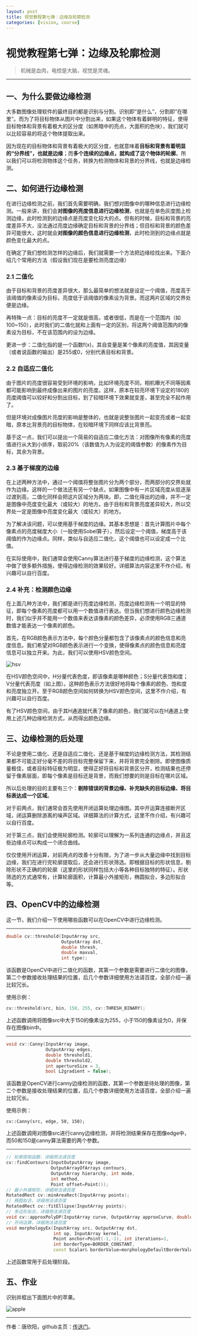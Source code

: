 ```yaml
---
layout: post
title: 视觉教程第七弹：边缘及轮廓检测
categories: [vision, course]
---
```


# 视觉教程第七弹：边缘及轮廓检测

> 机械是血肉，电控是大脑，视觉是灵魂。

---

## 一、为什么要做边缘检测

大多数图像处理软件的最终目的都是识别与分割。识别即“是什么”，分割即“在哪里”。而为了将目标物体从图片中分割出来，如果这个物体有着鲜明的特征，使得目标物体和背景有着极大的区分度（如黑暗中的亮点，大面积的色块），我们就可以比较容易的将这个物体提取出来。

因为现在的目标物体和背景有着极大的区分度，也就意味着**目标和背景有着明显的“分界线”，也就是边缘**；而**多个连续的边缘点，就构成了这个物体的轮廓**。所以我们可以将检测物体这个任务，转换为检测物体和背景的分界线，也就是边缘检测。

## 二、如何进行边缘检测

在进行边缘检测之前，我们首先需要明确，我们想对图像中的哪种信息进行边缘检测。一般来讲，我们会**对图像的亮度信息进行边缘检测**，也就是在单色灰度图上检测边缘，此时检测到的边缘点是亮度变化较大的点。但有的时候，目标和背景的亮度差异不大，没法通过亮度边缘确定目标和背景的分界线；但目标和背景的颜色差异可能很大，这时就会**对图像的颜色信息进行边缘检测**，此时检测到的边缘点就是颜色变化最大的点。

在确定了我们想检测怎样的边缘后，我们就需要一个方法把边缘给找出来。下面介绍几个常用的方法（假设我们现在是要检测亮度边缘）

### 2.1 二值化

由于目标和背景的亮度差异很大，那么最简单的想法就是设定一个阈值，亮度高于该阈值的像素设为目标，亮度低于该阈值的像素设为背景。而这两片区域的交界处便是边缘。

再特殊一点：目标的亮度不一定就是很高，或者很低，而是在一个范围内（如100~150），此时我们的二值化就和上面有一定的区别，将这两个阈值范围内的像素设为目标，不在该范围内的设为边缘。

更进一步：二值化指的是一个函数f(x)，其自变量是某个像素的亮度值，其因变量（或者说函数的输出）是255或0，分别代表目标和背景。

### 2.2 自适应二值化

由于图片的亮度很容易受到环境的影响，比如环境亮度不同，相机曝光不同等因素都可能影响到最终成像出来的图片的亮度。这样，原本在较亮环境下设定的180的亮度阈值可以较好和分割出目标，到了较暗环境下效果就变差，甚至完全不起作用了。

但是环境对成像图片亮度的影响是整体的，也就是说整张图片一起变亮或者一起变暗，原本比背景亮的目标物体，在较暗环境下同样应该比背景亮。

基于这一点，我们可以提出一个简易的自适应二值化方法：对图像所有像素的亮度值进行从大到小排序，取前20%（该数值为人为设定的阈值参数）的像素作为目标，其余为背景。

### 2.3 基于梯度的边缘

在上述两种方法中，通过一个阈值将整张图片分为两个部分，而两部分的交界处就作为边缘。这样的一个做法还有另一个缺点，如果图像中有一片区域亮度从低逐渐过渡到高，二值化同样会把这片区域分为两块。即，二值化得出的边缘，并不一定是图像中亮度变化最大（或较大）的地方。由于目标和背景亮度差异较大，所以交界处一定是图像中亮度变化最大（或较大）的地方。

为了解决该问题，可以使用基于梯度的边缘。其基本思想是：首先计算图片中每个像素点的亮度梯度大小（一般使用Sobel算子），然后设定一个阈值，梯度高于该阈值的作为边缘点。同样，类似与自适应二值化，这个阈值也可以设定成一个比值。

在实际使用中，我们通常会使用Canny算法进行基于梯度的边缘检测，这个算法中做了很多额外措施，使得边缘检测的效果较好。详细算法内容这里不作介绍，有兴趣可以自行百度。

### 2.4 补充：检测颜色边缘

在上面几种方法中，我们都是进行亮度边缘检测，亮度边缘检测有一个明显的特征，即每个像素的亮度都可以用一个数值进行表达。但当我们想进行颜色边缘检测时，我们似乎并不能用一个数值来表达该像素的颜色差异，必须使用RGB三通道数值才能表达一个像素的颜色。

首先，在RGB颜色表示方法中，每个颜色分量都包含了该像素点的颜色信息和亮度信息。我们希望对RGB颜色表示进行一个变换，使得像素点的颜色信息和亮度信息可以独立开来。为此，我们可以使用HSV颜色空间。

![hsv](https://github.com/SJTU-RoboMaster-Team/SJTU-RoboMaster-Team.github.io/raw/master/_img/posts/vision-course/hsv.jpg)

在HSV颜色空间中，H分量代表色度，即该像素是哪种颜色；S分量代表饱和度；V分量代表亮度（如上图）。这种颜色表示方法很好地将每个像素的颜色、饱和度和亮度独立开。至于RGB颜色空间如何转换为HSV颜色空间，这里不作介绍，有兴趣可以自行百度。

有了HSV颜色空间，由于其H通道就代表了像素的颜色，我们就可以在H通道上使用上述几种边缘检测方式，从而得出颜色边缘。

## 三、边缘检测的后处理

不论是使用二值化、还是自适应二值化、还是基于梯度的边缘检测方法，其检测结果都不可能正好分毫不差的将目标完整保留下来，并将背景完全剔除。即使图像质量极佳，或者目标特征极为明显，使得正好将目标和背景区分开，检测结果也还停留于像素层面，即每个像素是目标还是背景，而我们想要的则是目标在哪片区域。

所以后处理的目的主要有三个：**剔除错误的背景边缘、补充缺失的目标边缘、将目标表达成一个区域**。

对于前两点，我们通常会首先使用开闭运算处理边缘图。其中开运算连接断开区域，闭运算删除游离的噪声区域。详细算法的计算方式，这里不作介绍，有兴趣可以自行百度。

对于第三点，我们会使用轮廓检测。轮廓可以理解为一系列连通的边缘点，并且这些边缘点可以构成一个闭合曲线。

仅仅使用开闭运算，对前两点的改善十分有限，为了进一步从大量边缘中找到目标边缘，我们在进行完轮廓提取后，还会进行形状筛选。即根据目标的形状信息，剔除形状不正确的的轮廓（这里的形状同样包括大小等各种目标独特的特征）。形状筛选的方式通常有，计算轮廓面积，计算最小外接矩形，椭圆拟合，多边形拟合等。

## 四、OpenCV中的边缘检测

这一节，我们介绍一下使用哪些函数可以在OpenCV中进行边缘检测。

---

```c++
double cv::threshold(InputArray src, 
                     OutputArray dst,
                     double thresh,
                     double maxval, 
                     int type);
```

该函数是OpenCV中进行二值化的函数，其第一个参数是需要进行二值化的图像，第二个参数接收处理结果的位置，后几个参数详细使用方法请百度，全部介绍一遍比较冗长。

使用示例：

```c++
cv::threshold(src, bin, 150, 255, cv::THRESH_BINARY);
```

上述函数调用将图像src中大于150的像素设为255，小于150的像素设为0，并保存在图像bin中。

---

```c++
void cv::Canny(InputArray image,
               OutputArray edges,
               double threshold1,
               double threshold2,
               int apertureSize = 3,
               bool L2gradient = false);	
```

该函数是OpenCV进行canny边缘检测的函数，其第一个参数是待处理的图像，第二个参数是接收处理结果的位置，后几个参数详细使用方法请百度，全部介绍一遍比较冗长。

使用示例：

```
cv::Canny(src, edge, 50, 150);
```

上述函数调用对图像src进行canny边缘检测，并将检测结果保存在图像edge中，而50和150是canny算法需要的两个参数。

---

```c++
// 轮廓提取函数，详细用法请百度
cv::findContours(InputOutputArray image, 
                 OutputArrayOfArrays contours,
                 OutputArray hierarchy, int mode,
                 int method,
                 Point offset=Point());
// 最小外接矩形，详细用法请百度
RotatedRect cv::minAreaRect(InputArray points);
// 椭圆拟合，详细用法请百度
RotatedRect cv::fitEllipse(InputArray points);
// 多边形拟合，详细用法请百度
void cv::approxPolyDP(InputArray curve, OutputArray approxCurve, double epsilon, bool closed);
// 开闭运算，详细用法请百度
void morphologyEx(InputArray src, OutputArray dst,
                  int op, InputArray kernel,
                  Point anchor=Point(-1,-1), int iterations=1,
                  int borderType=BORDER_CONSTANT,
                  const Scalar& borderValue=morphologyDefaultBorderValue());
```

上述函数常用于后处理阶段。

## 五、作业

识别并框出下面图片中的苹果。

![apple](https://github.com/SJTU-RoboMaster-Team/SJTU-RoboMaster-Team.github.io/raw/master/_img/posts/vision-course/apple.png)

---

作者：唐欣阳，github主页：[传送门](https://github.com/xinyang-go)。